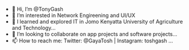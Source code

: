 - 👋 Hi, I’m @TonyGash
- 👀 I’m interested in Network Engireening and UI/UX
- 🌱 I learned and explored IT in Jomo Kenyatta University of Agriculture and Technology...
- 💞️ I’m looking to collaborate on app projects and software projects...
- 📫 How to reach me: Twitter: @GayaTosh | Instagram: toshgash ...

<!---
TonyGash/TonyGash is a ✨ special ✨ repository because its `README.md` (this file) appears on your GitHub profile.
You can click the Preview link to take a look at your changes.
--->
